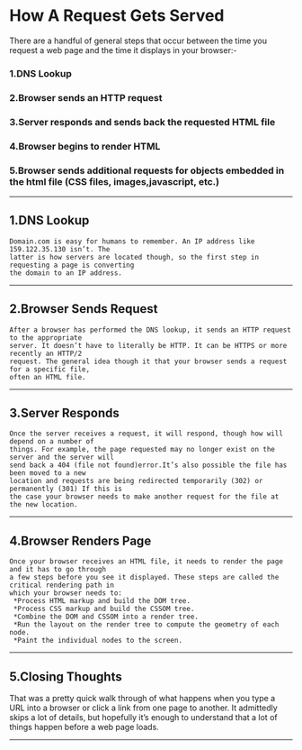 # How A Request Gets Served
There are a handful of general steps that occur between the time you request a web page and the time it displays in your browser:-
  ### 1.DNS Lookup
  ### 2.Browser sends an HTTP request
  ### 3.Server responds and sends back the requested HTML file
  ### 4.Browser begins to render HTML
  ### 5.Browser sends additional requests for objects embedded in the html file (CSS files, images,javascript, etc.)
    
---
## 1.DNS Lookup
    Domain.com is easy for humans to remember. An IP address like 159.122.35.130 isn’t. The
    latter is how servers are located though, so the first step in requesting a page is converting
    the domain to an IP address.
---
## 2.Browser Sends Request
    After a browser has performed the DNS lookup, it sends an HTTP request to the appropriate
    server. It doesn’t have to literally be HTTP. It can be HTTPS or more recently an HTTP/2
    request. The general idea though it that your browser sends a request for a specific file,
    often an HTML file.
---
## 3.Server Responds
    Once the server receives a request, it will respond, though how will depend on a number of
    things. For example, the page requested may no longer exist on the server and the server will
    send back a 404 (file not found)error.It’s also possible the file has been moved to a new
    location and requests are being redirected temporarily (302) or permanently (301) If this is
    the case your browser needs to make another request for the file at the new location.
---
## 4.Browser Renders Page
    Once your browser receives an HTML file, it needs to render the page and it has to go through
    a few steps before you see it displayed. These steps are called the critical rendering path in
    which your browser needs to:
     *Process HTML markup and build the DOM tree.
     *Process CSS markup and build the CSSOM tree.
     *Combine the DOM and CSSOM into a render tree.
     *Run the layout on the render tree to compute the geometry of each node.
     *Paint the individual nodes to the screen.
---
## 5.Closing Thoughts
   That was a pretty quick walk through of what happens when you type a URL into a browser or
   click a link from one page to another. It admittedly skips a lot of details, but hopefully it’s
   enough to understand that a lot of things happen before a web page loads.
   
---
   
  
  

